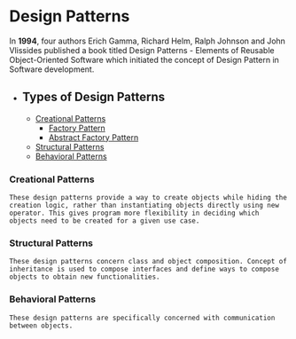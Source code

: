 # Design Patterns

In **1994**, four authors Erich Gamma, Richard Helm, Ralph Johnson and John Vlissides published a book titled Design Patterns - Elements of Reusable Object-Oriented Software which initiated the concept of Design Pattern in Software development.

- ## Types of Design Patterns
  - [Creational Patterns](#creational-patterns)
    - [Factory Pattern](FactoryPattern)
    - [Abstract Factory Pattern](FactoryPattern)
  - [Structural Patterns](#structural-patterns)
  - [Behavioral Patterns](#behavioral-patterns)

### Creational Patterns

`These design patterns provide a way to create objects while hiding the creation logic, rather than instantiating objects directly using new operator. This gives program more flexibility in deciding which objects need to be created for a given use case.`

### Structural Patterns

`These design patterns concern class and object composition. Concept of inheritance is used to compose interfaces and define ways to compose objects to obtain new functionalities.`

### Behavioral Patterns

`These design patterns are specifically concerned with communication between objects.`
